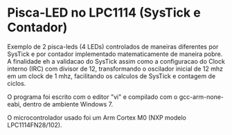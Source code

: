 Pisca-LED no LPC1114 (SysTick e Contador)
==

Exemplo de 2 pisca-leds (4 LEDs) controlados de maneiras diferentes por SysTick e por contador implementado matematicamente de maneira pobre. A finalidade eh a validacao do SysTick assim como a configuracao do Clock interno (IRC) com divisor de 12, transformando o oscilador inicial de 12 mhz em um clock de 1 mhz, facilitando os calculos de SysTick e contagem de ciclos.

O programa foi escrito com o editor "vi" e compilado com o gcc-arm-none-eabi, dentro de ambiente Windows 7.

O microcontrolador usado foi um Arm Cortex M0 (NXP modelo LPC1114FN28/102).
